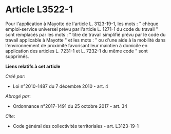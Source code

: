 # Article L3522-1

Pour l'application à Mayotte de l'article L. 3123-19-1, les mots : " chèque emploi-service universel prévu par l'article L.
1271-1 du code du travail " sont remplacés par les mots : " titre de travail simplifié prévu par le code du travail
applicable à Mayotte " et les mots : " ou d'une aide à la mobilité dans l'environnement de proximité favorisant leur maintien
à domicile en application des articles L. 7231-1 et L. 7232-1 du même code " sont supprimés.

**Liens relatifs à cet article**

_Créé par_:

  - Loi n°2010-1487 du 7 décembre 2010 - art. 4

_Abrogé par_:

  - Ordonnance n°2017-1491 du 25 octobre 2017 - art. 34

_Cite_:

  - Code général des collectivités territoriales - art. L3123-19-1
